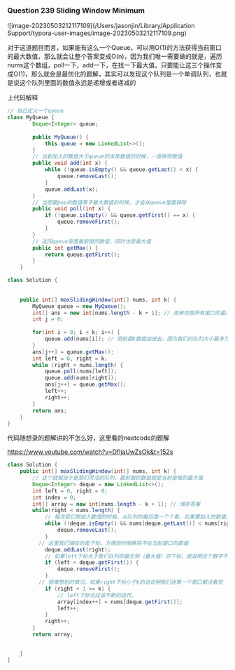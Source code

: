 ### Question 239 Sliding Window Minimum

![image-20230503212117109](/Users/jasonjin/Library/Application Support/typora-user-images/image-20230503212117109.png)

对于这道题目而言，如果能有这么一个Queue，可以用O(1)的方法获得当前窗口的最大数值，那么就会让整个答案变成O(n)，因为我们唯一需要做的就是，遍历nums这个数组，poll一下，add一下，在找一下最大值，只要能让这三个操作变成O(1)，那么就会是最优化的题解，其实可以发现这个队列是一个单调队列，也就是说这个队列里面的数值永远是递增或者递减的

上代码解释

```java
// 自己定义一个queue
class MyQueue {
        Deque<Integer> queue;
        
        public MyQueue() {
            this.queue = new LinkedList<>();
        }
        // 当新加入的数值大于queue的末尾数值的时候，一直移除数值
        public void add(int x) {
            while (!queue.isEmpty() && queue.getLast() < x) {
                queue.removeLast();
            }
            queue.addLast(x);
        }
        // 当想要pop的数值等于最大数值的时候，才会从queue里面移除
        public void poll(int x) {
            if (!queue.isEmpty() && queue.getFirst() == x) {
                queue.removeFirst();
            }
        }
        // 返回queue里面最前面的数值，同时也是最大值
        public int getMax() {
            return queue.getFirst();
        }
    }

class Solution {
    
    
    public int[] maxSlidingWindow(int[] nums, int k) {
        MyQueue queue = new MyQueue();
        int[] ans = new int[nums.length - k + 1]; // 用来存放所有窗口的最大值
        int j = 0;
        
        for(int i = 0; i < k; i++) {
            queue.add(nums[i]); // 把前面k数值加进去，因为我们的队列大小最多为K
        }
        ans[j++] = queue.getMax();
        int left = 0, right = k;
        while (right < nums.length) {
            queue.poll(nums[left]);
            queue.add(nums[right]);
            ans[j++] = queue.getMax();
            left++;
            right++;
        }
        return ans;
    }
}
```



代码随想录的题解讲的不怎么好，这里看的neetcode的题解

https://www.youtube.com/watch?v=DfljaUwZsOk&t=152s



```java
class Solution {
    public int[] maxSlidingWindow(int[] nums, int k) {
        // 这个就相当于是我们灵活的队列，最前面的数值就是当前窗框的最大值
        Deque<Integer> deque = new LinkedList<>();
        int left = 0, right = 0;
        int index = 0;
        int[] array = new int[nums.length - k + 1]; // 储存答案
        while(right < nums.length) {
          	// 每次我们想加入数值的时候，从队列的最后面一个个看，如果要加入的数值大于栈的最右侧数值，就一个个移除，甚至可以全部移除，也就是说要加入的数值大于之前窗口里面所有的数值
            while (!deque.isEmpty() && nums[deque.getLast()] < nums[right]) {
                deque.removeLast();
            }
          // 这里我们储存的是下标，方便到时候移除不在当前窗口的数值
            deque.addLast(right);
          	// 如果left下标大于我们队列的最左侧（最大值）的下标，就说明这个数字不属于当前窗口，移除它
            if (left > deque.getFirst()) {
                deque.removeFirst();
            }
          // 很难想到的情况，如果right下标小于k的话说明我们连第一个窗口都没看完
            if (right + 1 >= k) {
                // left下标也应该不断的迭代，
                array[index++] = nums[deque.getFirst()];
                left++;
            }
            right++;
        }
        return array;

        
    }
}
```

